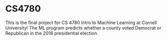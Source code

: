 # CS4780
This is the final project for CS 4780 Intro to Machine Learning at Cornell University!
The ML program predicts whether a county voted Democrat or Republican in the 2016 presidential election.
